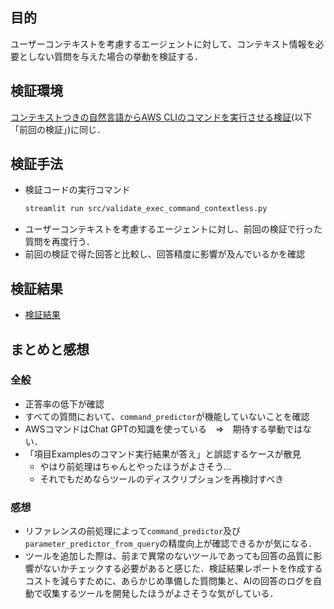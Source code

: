 ## 目的
ユーザーコンテキストを考慮するエージェントに対して、コンテキスト情報を必要としない質問を与えた場合の挙動を検証する．

## 検証環境
[コンテキストつきの自然言語からAWS CLIのコマンドを実行させる検証](./repo/report_exec_command_context.md)(以下「前回の検証」)に同じ．

## 検証手法
* 検証コードの実行コマンド
  ```bash
  streamlit run src/validate_exec_command_contextless.py
  ```
* ユーザーコンテキストを考慮するエージェントに対し、前回の検証で行った質問を再度行う．
* 前回の検証で得た回答と比較し、回答精度に影響が及んでいるかを確認

## 検証結果
* [検証結果](./results/result_contextless_using_usercontext.md)

## まとめと感想
### 全般
* 正答率の低下が確認
* すべての質問において、`command_predictor`が機能していないことを確認
* AWSコマンドはChat GPTの知識を使っている　⇒　期待する挙動ではない．
* 「項目Examplesのコマンド実行結果が答え」と誤認するケースが散見
  - やはり前処理はちゃんとやったほうがよさそう…
  - それでもだめならツールのディスクリプションを再検討すべき

### 感想
* リファレンスの前処理によって`command_predictor`及び`parameter_predictor_from_query`の精度向上が確認できるかが気になる．
* ツールを追加した際は、前まで異常のないツールであっても回答の品質に影響がないかチェックする必要があると感じた．検証結果レポートを作成するコストを減らすために、あらかじめ準備した質問集と、AIの回答のログを自動で収集するツールを開発したほうがよさそうな気がしている．
